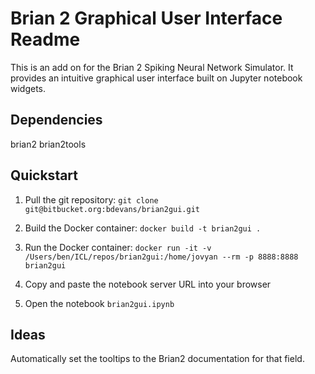 Brian 2 Graphical User Interface Readme
=======================================

This is an add on for the Brian 2 Spiking Neural Network Simulator. It provides
an intuitive graphical user interface built on Jupyter notebook widgets.


Dependencies
------------

brian2
brian2tools


Quickstart
----------

1. Pull the git repository:
    `git clone git@bitbucket.org:bdevans/brian2gui.git`

2. Build the Docker container:
    `docker build -t brian2gui .`

3. Run the Docker container:
    `docker run -it -v /Users/ben/ICL/repos/brian2gui:/home/jovyan --rm -p 8888:8888 brian2gui`

4. Copy and paste the notebook server URL into your browser

5. Open the notebook `brian2gui.ipynb`



Ideas
-----

Automatically set the tooltips to the Brian2 documentation for that field.
